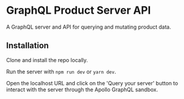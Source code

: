 # GraphQL Product Server API
A GraphQL server and API for querying and mutating product data.

## Installation
Clone and install the repo locally.

Run the server with `npm run dev` or `yarn dev`.

Open the localhost URL and click on the 'Query your server' button to interact with the server through the Apollo GraphQL sandbox.
